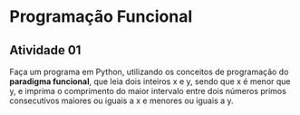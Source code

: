 # Programação Funcional

## Atividade 01

Faça um programa em Python, utilizando os conceitos de programação do <b>paradigma funcional</b>, que leia dois inteiros x e y, sendo que x é menor que y, e imprima o comprimento do maior intervalo entre dois números primos consecutivos maiores ou iguais a x e menores ou iguais a y.
